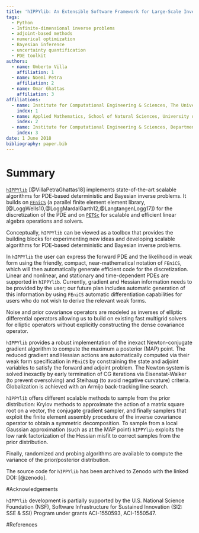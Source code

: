 ```yaml
---
title: 'hIPPYlib: An Extensible Software Framework for Large-Scale Inverse Problems'
tags:
  - Python
  - Infinite-dimensional inverse problems
  - adjoint-based methods
  - numerical optimization
  - Bayesian inference
  - uncertainty quantification
  - PDE toolkit
authors:
  - name: Umberto Villa
    affiliation: 1
  - name: Noemi Petra
    affiliation: 2
  - name: Omar Ghattas
    affiliation: 3
affiliations:
  - name: Institute for Computational Engineering & Sciences, The University of Texas at Austin
    index: 1
  - name: Applied Mathematics, School of Natural Sciences, University of California, Merced
    index: 2
  - name: Institute for Computational Engineering & Sciences, Department of Mechanical Engineering, and Department of Geological Sciences, The University of Texas at Austin
    index: 3
date: 1 June 2018
bibliography: paper.bib
---
```


# Summary

[`hIPPYlib`](https://hippylib.github.io) [@VillaPetraGhattas18] implements
state-of-the-art scalable algorithms for PDE-based deterministic and Bayesian inverse problems.
It builds on [`FEniCS`](http://fenicsproject.org/)
(a parallel finite element element library, [@LoggWells10,@LoggMardalGarth12,@LangtangenLogg17])
for the discretization of the PDE and on [`PETSc`](http://www.mcs.anl.gov/petsc/)
for scalable and efficient linear algebra operations and solvers.

Conceptually, `hIPPYlib` can be viewed as a toolbox that provides the
building blocks for experimenting new ideas and developing scalable
algorithms for PDE-based deterministic and Bayesian inverse problems.

In `hIPPYlib` the user can express the forward PDE and the likelihood in
weak form using the friendly, compact, near-mathematical notation of
`FEniCS`, which will then automatically generate efficient code for the
discretization.  Linear and nonlinear, and stationary and
time-dependent PDEs are supported in `hIPPYlib`. Currently, gradient and
Hessian information needs to be provided by the user; our future plan
includes automatic generation of this information by using `FEniCS`
automatic differentiation capabilities for users who do not wish to
derive the relevant weak forms.

Noise and prior covariance operators are modeled as inverses of
elliptic differential operators allowing us to build on existing fast
multigrid solvers for elliptic operators without explicitly
constructing the dense covariance operator.

`hIPPYlib` provides a robust implementation of the inexact
Newton-conjugate gradient algorithm to compute the maximum a posterior
(MAP) point. The reduced gradient and Hessian actions are
automatically computed via their weak form specification in `FEniCS` by
constraining the state and adjoint variables to satisfy the forward
and adjoint problem. The Newton system is solved inexactly by early
termination of CG iterations via Eisenstat-Walker (to prevent
oversolving) and Steihaug (to avoid negative curvature)
criteria. Globalization is achieved with an Armijo back-tracking line
search.

`hIPPYlib` offers different scalable methods to sample from the prior
distribution: Krylov methods to approximate the action of a matrix
square root on a vector, the conjugate gradient sampler, and finally
samplers that exploit the finite element assembly procedure of the
inverse covariance operator to obtain a symmetric decomposition. To
sample from a local Gaussian approximation (such as at the MAP point)
`hIPPYlib` exploits the low rank factorization of the Hessian misfit to
correct samples from the prior distribution.

Finally, randomized and probing algorithms are available to compute
the variance of the prior/posterior distribution.

The source code for `hIPPYlib` has been archived to Zenodo with the linked DOI: [@zenodo].


#Acknowledgements

`hIPPYlib` development is partially supported by the U.S. National Science Foundation (NSF), Software Infrastructure for Sustained Innovation (SI2: SSE & SSI) Program under grants ACI-1550593, ACI-1550547.

#References

